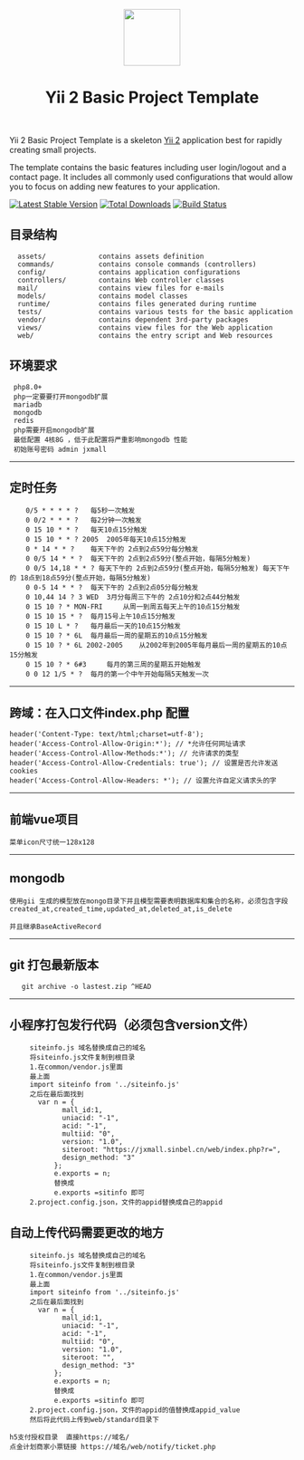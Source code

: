 <p align="center">
    <a href="https://github.com/yiisoft" target="_blank">
        <img src="https://avatars0.githubusercontent.com/u/993323" height="100px">
    </a>
    <h1 align="center">Yii 2 Basic Project Template</h1>
    <br>
</p>

Yii 2 Basic Project Template is a skeleton [Yii 2](http://www.yiiframework.com/) application best for
rapidly creating small projects.

The template contains the basic features including user login/logout and a contact page.
It includes all commonly used configurations that would allow you to focus on adding new
features to your application.

[![Latest Stable Version](https://img.shields.io/packagist/v/yiisoft/yii2-app-basic.svg)](https://packagist.org/packages/yiisoft/yii2-app-basic)
[![Total Downloads](https://img.shields.io/packagist/dt/yiisoft/yii2-app-basic.svg)](https://packagist.org/packages/yiisoft/yii2-app-basic)
[![Build Status](https://travis-ci.com/yiisoft/yii2-app-basic.svg?branch=master)](https://travis-ci.com/yiisoft/yii2-app-basic)

目录结构
-------------------

      assets/             contains assets definition
      commands/           contains console commands (controllers)
      config/             contains application configurations
      controllers/        contains Web controller classes
      mail/               contains view files for e-mails
      models/             contains model classes
      runtime/            contains files generated during runtime
      tests/              contains various tests for the basic application
      vendor/             contains dependent 3rd-party packages
      views/              contains view files for the Web application
      web/                contains the entry script and Web resources

环境要求
------------
     php8.0+ 
     php一定要要打开mongodb扩展
     mariadb
     mongodb
     redis
     php需要开启mongodb扩展
     最低配置 4核8G ，低于此配置将严重影响mongodb 性能
     初始账号密码 admin jxmall
 
------------

定时任务
------------
 
        0/5 * * * * ?   每5秒一次触发
        0 0/2 * * * ?   每2分钟一次触发
        0 15 10 * * ?   每天10点15分触发
        0 15 10 * * ? 2005  2005年每天10点15分触发
        0 * 14 * * ?    每天下午的 2点到2点59分每分触发
        0 0/5 14 * * ?  每天下午的 2点到2点59分(整点开始，每隔5分触发)
        0 0/5 14,18 * * ? 每天下午的 2点到2点59分(整点开始，每隔5分触发) 每天下午的 18点到18点59分(整点开始，每隔5分触发)
        0 0-5 14 * * ?  每天下午的 2点到2点05分每分触发
        0 10,44 14 ? 3 WED  3月分每周三下午的 2点10分和2点44分触发
        0 15 10 ? * MON-FRI     从周一到周五每天上午的10点15分触发
        0 15 10 15 * ?  每月15号上午10点15分触发
        0 15 10 L * ?   每月最后一天的10点15分触发
        0 15 10 ? * 6L  每月最后一周的星期五的10点15分触发
        0 15 10 ? * 6L 2002-2005    从2002年到2005年每月最后一周的星期五的10点15分触发
        0 15 10 ? * 6#3     每月的第三周的星期五开始触发
        0 0 12 1/5 * ?  每月的第一个中午开始每隔5天触发一次
        
------------



跨域：在入口文件index.php 配置
------------
    header('Content-Type: text/html;charset=utf-8');
    header('Access-Control-Allow-Origin:*'); // *允许任何网址请求
    header('Access-Control-Allow-Methods:*'); // 允许请求的类型
    header('Access-Control-Allow-Credentials: true'); // 设置是否允许发送 cookies
    header('Access-Control-Allow-Headers: *'); // 设置允许自定义请求头的字
------------


前端vue项目
------------
    菜单icon尺寸统一128x128
------------

mongodb
------------
   
    使用gii 生成的模型放在mongo目录下并且模型需要表明数据库和集合的名称，必须包含字段created_at,created_time,updated_at,deleted_at,is_delete
    
    并且继承BaseActiveRecord
------------



 git 打包最新版本
------------
       git archive -o lastest.zip ^HEAD
 
------------
小程序打包发行代码（必须包含version文件）
------------

 ````
      siteinfo.js 域名替换成自己的域名
      将siteinfo.js文件复制到根目录
      1.在common/vendor.js里面
      最上面
      import siteinfo from '../siteinfo.js'
      之后在最后面找到
        var n = {
              mall_id:1,
              uniacid: "-1",
              acid: "-1",
              multiid: "0",
              version: "1.0",
              siteroot: "https://jxmall.sinbel.cn/web/index.php?r=",
              design_method: "3"
            };
            e.exports = n;
            替换成 
            e.exports =sitinfo 即可
      2.project.config.json，文件的appid替换成自己的appid     
```` 
 
 
自动上传代码需要更改的地方
------------

 ````
      siteinfo.js 域名替换成自己的域名
      将siteinfo.js文件复制到根目录
      1.在common/vendor.js里面
      最上面
      import siteinfo from '../siteinfo.js'
      之后在最后面找到
        var n = {
              mall_id:1,
              uniacid: "-1",
              acid: "-1",
              multiid: "0",
              version: "1.0",
              siteroot: "",
              design_method: "3"
            };
            e.exports = n;
            替换成 
            e.exports =sitinfo 即可
      2.project.config.json，文件的appid的值替换成appid_value
      然后将此代码上传到web/standard目录下
```` 

````
h5支付授权目录  直接https://域名/
点金计划商家小票链接 https://域名/web/notify/ticket.php
````